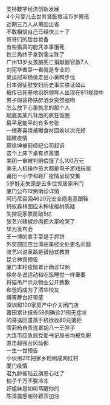 支持数字经济创新发展  
4个月婴儿去世其肾脏救活15岁男孩  
近期三万人从莆田出省  
不敢相信自己已经快三十了  
哥哥们的后台妆备  
有些猫真的能凭本事饿死  
铁三角终于拿到雮尘珠了  
广州13岁女孩脑死亡捐献器官救7人  
刘宪华做菜一看就是专业的  
奥运冠军杨倩走出小黄鸭步伐  
日本强征慰安妇历史事实铁证如山  
被传已死基地组织领导人出现在911视频中  
男子假装搀扶醉酒女突然强吻  
怎么放下心里执念的那个人  
起底吴某凡背后的疯狂饭圈  
扁平足能平的有多夸张  
一绪寿喜烧被曝食材回收以次充好  
福建疫情  
蔡徐坤被前经纪公司起诉  
这个上床下桌有点离谱  
美团一审被判赔偿饿了么100万元  
美无人机操作员大都是电子游戏玩家  
莆田一小学和鞋厂疫情呈现交集  
5岁娃走失原是去多位邻居家串门  
厦门公布12例确诊详情  
阿玛尼召回4620元安全隐患高跟鞋  
蚂蚁森林回应未种梭梭树质疑  
失控玩家票房破5亿  
张艺兴辣椒炒肉把大家呛哭了  
华为发布会  
王一博的拿手菜是手抓饼  
外交部回应台湾驻美经文处更名问题  
张艺兴说黄磊是鼓励式教育  
昆仑神宫预告  
厦门本轮疫情累计确诊12例  
徐冬冬说运动和吃饭睡觉一样重要  
将猫吊尸示众物业公开致歉  
和爸妈成为了清华校友  
傅菁舞台好带感  
深圳超100家房产中介关闭门店  
莆田累计报告58例确诊21例无症状  
的哥送回遗落手机欲收80元遭拒  
雪莉杨自责连累胡八一王胖子  
大连市应急局党委书记局长均被免职  
直击超强台风灿都  
一生一世预告  
小伙用2年把家乡粉刷成网红村  
厦门疫情  
君九龄被陆云旗恶心吐了  
柚子千万不要冷冻  
好姐妹是如何骂醒你的  
陈清晨感谢孙颖莎加油  
